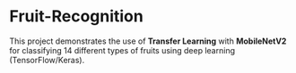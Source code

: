 # Fruit-Recognition
This project demonstrates the use of **Transfer Learning** with **MobileNetV2** for classifying 14 different types of fruits using deep learning (TensorFlow/Keras).
